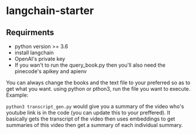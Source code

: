 # langchain-starter

## Requirments 
- python version >= 3.6
- install langchain
- OpenAI's private key
- If you wan't to run the query_book.py then you'll also need the pinecode's apikey and apienv

You can always change the books and the text file to your preferred so as to get what you want.
using python or pthon3, run the file you want to execute. Example:

`python3 transcript_gen.py` would give you a summary of the video who's youtube link is in the code (you can update this to your preffered). It basically gets the transcript of the video then uses embeddings to get summaries of this video then get a summary of each individual summary.
